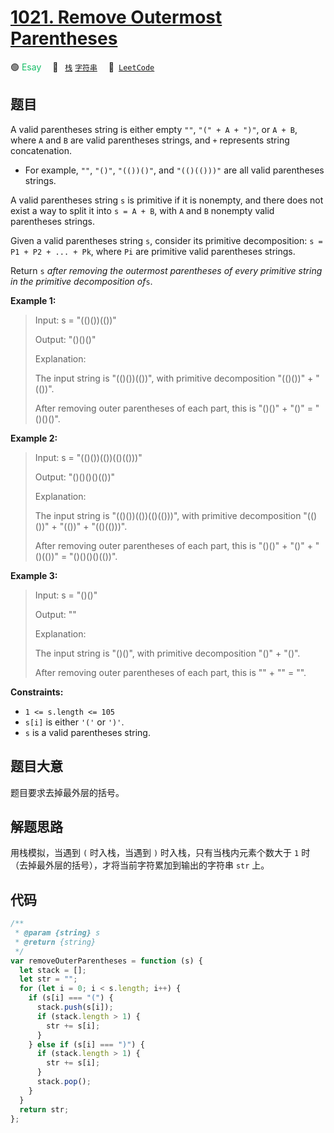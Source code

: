 # [1021. Remove Outermost Parentheses](https://leetcode.com/problems/remove-outermost-parentheses/)

🟢 <font color=#15bd66>Esay</font>&emsp; 🔖&ensp; [`栈`](/leetcode/outline/tag/stack.md) [`字符串`](/leetcode/outline/tag/string.md)&emsp; 🔗&ensp;[`LeetCode`](https://leetcode.com/problems/remove-outermost-parentheses/)

## 题目

A valid parentheses string is either empty `""`, `"(" + A + ")"`, or `A + B`,
where `A` and `B` are valid parentheses strings, and `+` represents string
concatenation.

  * For example, `""`, `"()"`, `"(())()"`, and `"(()(()))"` are all valid parentheses strings.

A valid parentheses string `s` is primitive if it is nonempty, and there does
not exist a way to split it into `s = A + B`, with `A` and `B` nonempty valid
parentheses strings.

Given a valid parentheses string `s`, consider its primitive decomposition: `s
= P1 + P2 + ... + Pk`, where `Pi` are primitive valid parentheses strings.

Return `s` _after removing the outermost parentheses of every primitive string
in the primitive decomposition of_`s`.



**Example 1:**

> Input: s = "(()())(())"
> 
> Output: "()()()"
> 
> Explanation: 
> 
> The input string is "(()())(())", with primitive decomposition "(()())" + "(())".
> 
> After removing outer parentheses of each part, this is "()()" + "()" = "()()()".

**Example 2:**

> Input: s = "(()())(())(()(()))"
> 
> Output: "()()()()(())"
> 
> Explanation: 
> 
> The input string is "(()())(())(()(()))", with primitive decomposition "(()())" + "(())" + "(()(()))".
> 
> After removing outer parentheses of each part, this is "()()" + "()" + "()(())" = "()()()()(())".

**Example 3:**

> Input: s = "()()"
> 
> Output: ""
> 
> Explanation: 
> 
> The input string is "()()", with primitive decomposition "()" + "()".
> 
> After removing outer parentheses of each part, this is "" + "" = "".

**Constraints:**

  * `1 <= s.length <= 105`
  * `s[i]` is either `'('` or `')'`.
  * `s` is a valid parentheses string.


## 题目大意

题目要求去掉最外层的括号。

## 解题思路

用栈模拟，当遇到 `(` 时入栈，当遇到 `)` 时入栈，只有当栈内元素个数大于 `1` 时（去掉最外层的括号），才将当前字符累加到输出的字符串 `str` 上。

## 代码

```javascript
/**
 * @param {string} s
 * @return {string}
 */
var removeOuterParentheses = function (s) {
  let stack = [];
  let str = "";
  for (let i = 0; i < s.length; i++) {
    if (s[i] === "(") {
      stack.push(s[i]);
      if (stack.length > 1) {
        str += s[i];
      }
    } else if (s[i] === ")") {
      if (stack.length > 1) {
        str += s[i];
      }
      stack.pop();
    }
  }
  return str;
};
```
